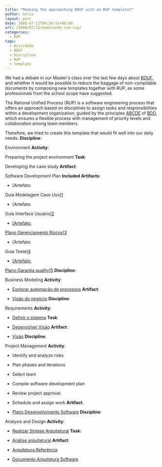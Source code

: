 ```yaml
---
title: "Masking the approaching BDUF with an RUP template?"
author: helio
layout: post
date: 2008-07-12T09:24:51+00:00
url: /2008/07/12/modelando-com-rup/
categories:
  - RUP
tags:
  - Atividade
  - BDUF
  - Disciplina
  - RUP
  - template
---
```


We had a debate in our Master's class over the last few days about <a href="http://en.wikipedia.org/wiki/Big_Design_Up_Front" title="Big Design Up Front" target="_blank">BDUF</a>, and whether it would be possible to reduce the baggage of non-compilable documents by composing new templates together with RUP, as some professionals from the school scope have suggested.

The Rational Unified Process (RUP) is a software engineering process that offers an approach based on disciplines to assign tasks and responsibilities within a development organization; guided by the principles <a href="http://www.ibm.com/developerworks/rational/library/oct05/kroll/index.html" title="ABCDE" target="_blank">ABCDE</a> of <a href="http://www.devx.com/ibm/Article/30308" title="Business Driven Development" target="_blank">BDD</a>, which ensures a flexible process with management of priority levels and collaboration among team members.

Therefore, we tried to create this template that would fit well into our daily needs. **Discipline**:

Environment **Activity**:

Preparing the project environment **Task**:

Developing the case study **Artifact**:

Software Development Plan **Included Artifacts**:

 - [Artefato:

Guia Modelagem Caso Uso][1]

 - [Artefato:

Guia Interface Usuário][2]

 - <u>[<u>Artefato:

Plano Gerenciamento Riscos</u>][3]</u>

 - [Artefato:

Guia Teste][4]

 - <u>[<u>Artefato:

Plano Garantia quality</u>][5]</u> **Discipline**:

Business Modeling **Activity**:

 - [Explorar automação de processos][6] **Artifact**:

 - [Visão do negócio][7] **Discipline**:

Requirements **Activity**:

 - [Definir o sistema][8] **Task**:

 - [Desenvolver Visão][9] **Artifact**:

 - [Visão][10] **Discipline**:

Project Management **Activity**:

 - Identify and analyze risks

 - Plan phases and iterations

 - Select team

 - Compile software development plan

 - Review project approval

 - Schedule and assign work **Artifact**:

 - [Plano Desenvolvimento Software][11] **Discipline**:

Analysis and Design **Activity**:

 - [Realizar Síntese Arquitetural][12] **Task:**

 - <a href="http://www.wthreex.com/rup/process/activity/ac_arcan.htm" target="_blank">Análise arquitetural</a> **Artifact**:

 - [Arquitetura Referência][13]

 - [Documento Arquitetura Software][14]

[2]: http://www.wthreex.com/rup/process/artifact/ar_uigls.htm

[8]: http://www.wthreex.com/rup/process/workflow/requirem/wfs_defs.htm

[3]: http://www.wthreex.com/rup/process/artifact/ar_riskpl.htm

[1]: http://www.wthreex.com/rup/process/artifact/ar_ucmgl.htm

[5]: http://www.wthreex.com/rup/process/artifact/ar_qapl.htm

[12]: http://www.wthreex.com/rup/process/workflow/ana_desi/wfs_archsyn.htm

[6]: http://www.wthreex.com/rup/process/workflow/busmodel/wfs_prep.htm

[14]: http://www.wthreex.com/rup/process/artifact/ar_sadoc.htm

[4]: http://www.wthreex.com/rup/process/artifact/ar_tstgl.htm

[9]: http://www.wthreex.com/rup/process/activity/ac_dvisn.htm

[10]: http://www.wthreex.com/rup/process/artifact/ar_vsion.htm

[7]: http://www.wthreex.com/rup/process/artifact/ar_bvsio.htm

[13]: http://www.wthreex.com/rup/process/artifact/ar_refarch.htm

[11]: http://www.wthreex.com/rup/process/artifact/ar_sdp.htm